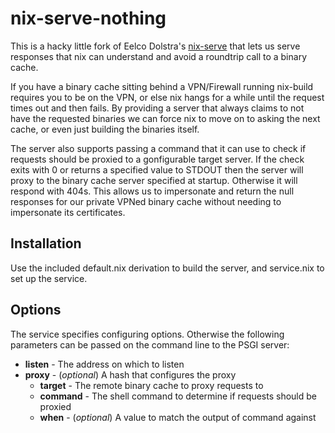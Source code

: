 # nix-serve-nothing

This is a hacky little fork of Eelco Dolstra's [nix-serve](https://github.com/edolstra/nix-serve) that lets us serve
responses that nix can understand and avoid a roundtrip call to a binary cache.

If you have a binary cache sitting behind a VPN/Firewall running nix-build 
requires you to be on the VPN, or else nix hangs for a while until the request
times out and then fails. By providing a server that always claims to not have
the requested binaries we can force nix to move on to asking the next cache, or
even just building the binaries itself.

The server also supports passing a command that it can use to check if requests
should be proxied to a gonfigurable target server. If the check exits with 0 or
returns a specified value to STDOUT then the server will proxy to the binary
cache server specified at startup. Otherwise it will respond with 404s. This
allows us to impersonate and return the null responses for our private VPNed
binary cache without needing to impersonate its certificates.

## Installation

Use the included default.nix derivation to build the server, and service.nix to
set up the service.

## Options

The service specifies configuring options. Otherwise the following parameters
can be passed on the command line to the PSGI server:

 * **listen** - The address on which to listen
 * **proxy** - (*optional*) A hash that configures the proxy
   * **target** - The remote binary cache to proxy requests to
   * **command** - The shell command to determine if requests should be proxied
   * **when** - (*optional*) A value to match the output of command against
